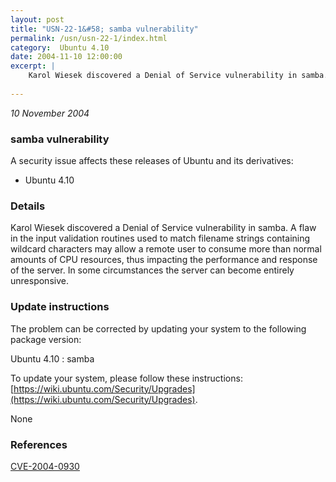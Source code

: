 ```yaml
---
layout: post
title: "USN-22-1&#58; samba vulnerability"
permalink: /usn/usn-22-1/index.html
category:  Ubuntu 4.10
date: 2004-11-10 12:00:00
excerpt: |
    Karol Wiesek discovered a Denial of Service vulnerability in samba. A flaw in the input validation routines used to match filename strings containing wildcard characters may allow a remote user to consume more than normal amounts of CPU resources, thus impacting the performance and response of the server.  In some circumstances the server can become entirely unresponsive.
    
--- 
```

 
 

*10 November 2004*

### samba vulnerability

A security issue affects these releases of Ubuntu and its derivatives:

* Ubuntu 4.10

### Details

Karol Wiesek discovered a Denial of Service vulnerability in samba. A flaw in the input validation routines used to match filename strings containing wildcard characters may allow a remote user to consume more than normal amounts of CPU resources, thus impacting the performance and response of the server. In some circumstances the server can become entirely unresponsive.

### Update instructions

The problem can be corrected by updating your system to the following package version:

Ubuntu 4.10
 : samba 

To update your system, please follow these instructions: [https://wiki.ubuntu.com/Security/Upgrades](https://wiki.ubuntu.com/Security/Upgrades).

None

### References

 
 [CVE-2004-0930](http://people.ubuntu.com/~ubuntu-security/cve/CVE-2004-0930)
 

